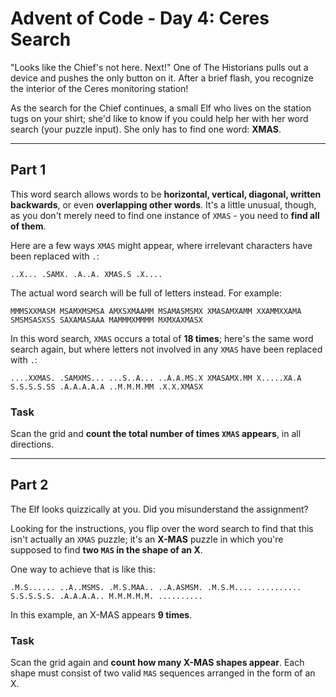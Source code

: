 # Advent of Code - Day 4: Ceres Search

"Looks like the Chief's not here. Next!" One of The Historians pulls out a device and pushes the only button on it. After a brief flash, you recognize the interior of the Ceres monitoring station!

As the search for the Chief continues, a small Elf who lives on the station tugs on your shirt; she'd like to know if you could help her with her word search (your puzzle input). She only has to find one word: **XMAS**.

---

## Part 1

This word search allows words to be **horizontal, vertical, diagonal, written backwards**, or even **overlapping other words**. It's a little unusual, though, as you don't merely need to find one instance of `XMAS` - you need to **find all of them**.

Here are a few ways `XMAS` might appear, where irrelevant characters have been replaced with `.`:

```
..X... .SAMX. .A..A. XMAS.S .X....
```


The actual word search will be full of letters instead. For example:

```
MMMSXXMASM MSAMXMSMSA AMXSXMAAMM MSAMASMSMX XMASAMXAMM XXAMMXXAMA SMSMSASXSS SAXAMASAAA MAMMMXMMMM MXMXAXMASX
```


In this word search, `XMAS` occurs a total of **18 times**; here's the same word search again, but where letters not involved in any `XMAS` have been replaced with `.`:

```
....XXMAS. .SAMXMS... ...S..A... ..A.A.MS.X XMASAMX.MM X.....XA.A S.S.S.S.SS .A.A.A.A.A ..M.M.M.MM .X.X.XMASX
```


### Task

Scan the grid and **count the total number of times `XMAS` appears**, in all directions.

---

## Part 2

The Elf looks quizzically at you. Did you misunderstand the assignment?

Looking for the instructions, you flip over the word search to find that this isn't actually an `XMAS` puzzle; it's an **X-MAS** puzzle in which you're supposed to find **two `MAS` in the shape of an X**.

One way to achieve that is like this:

```
.M.S...... ..A..MSMS. .M.S.MAA.. ..A.ASMSM. .M.S.M.... .......... S.S.S.S.S. .A.A.A.A.. M.M.M.M.M. ..........
```


In this example, an X-MAS appears **9 times**.

### Task

Scan the grid again and **count how many X-MAS shapes appear**. Each shape must consist of two valid `MAS` sequences arranged in the form of an X.
